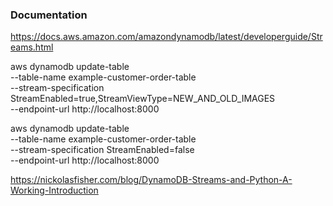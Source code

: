 ### Documentation
https://docs.aws.amazon.com/amazondynamodb/latest/developerguide/Streams.html



aws dynamodb update-table \
    --table-name example-customer-order-table \
    --stream-specification StreamEnabled=true,StreamViewType=NEW_AND_OLD_IMAGES \
    --endpoint-url http://localhost:8000

aws dynamodb update-table \
    --table-name example-customer-order-table \
    --stream-specification StreamEnabled=false \
    --endpoint-url http://localhost:8000


https://nickolasfisher.com/blog/DynamoDB-Streams-and-Python-A-Working-Introduction